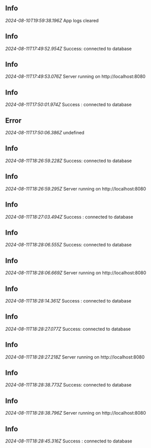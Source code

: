 ## Info
*2024-08-10T19:59:38.196Z*
App logs cleared
## Info
*2024-08-11T17:49:52.954Z*
Success: connected to database
## Info
*2024-08-11T17:49:53.076Z*
Server running on http://localhost:8080
## Info
*2024-08-11T17:50:01.974Z*
Success : connected to database
## Error
*2024-08-11T17:50:06.386Z*
undefined
## Info
*2024-08-11T18:26:59.228Z*
Success: connected to database
## Info
*2024-08-11T18:26:59.295Z*
Server running on http://localhost:8080
## Info
*2024-08-11T18:27:03.494Z*
Success : connected to database
## Info
*2024-08-11T18:28:06.555Z*
Success: connected to database
## Info
*2024-08-11T18:28:06.669Z*
Server running on http://localhost:8080
## Info
*2024-08-11T18:28:14.361Z*
Success : connected to database
## Info
*2024-08-11T18:28:27.077Z*
Success: connected to database
## Info
*2024-08-11T18:28:27.218Z*
Server running on http://localhost:8080
## Info
*2024-08-11T18:28:38.773Z*
Success: connected to database
## Info
*2024-08-11T18:28:38.796Z*
Server running on http://localhost:8080
## Info
*2024-08-11T18:28:45.316Z*
Success : connected to database
